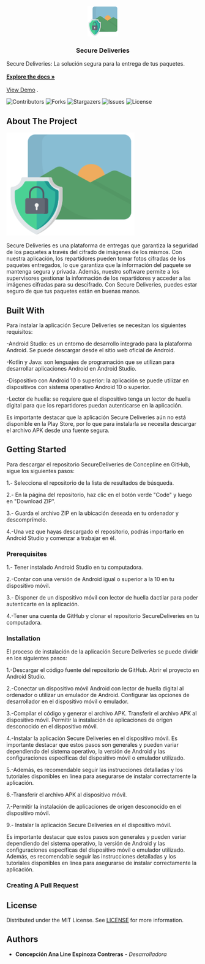 <br/>
<p align="center">
  <a href="https://github.com/ShaanCoding/ReadME-Generator">
    <img src="https://github.com/Concepline/SecureDeliveries/blob/master/images/logo.png?raw=true" alt="Logo" width="80" height="80">
  </a>

  <h3 align="center">Secure Deliveries</h3>

  <p align="center">
    
Secure Deliveries: La solución segura para la entrega de tus paquetes.
    <br/>
    <br/>
    <a href="https://github.com/ShaanCoding/ReadME-Generator"><strong>Explore the docs »</strong></a>
    <br/>
    <br/>
    <a href="https://github.com/ShaanCoding/ReadME-Generator">View Demo</a>
    .
  </p>
</p>

![Contributors](https://img.shields.io/github/contributors/ShaanCoding/ReadME-Generator?color=dark-green) ![Forks](https://img.shields.io/github/forks/ShaanCoding/ReadME-Generator?style=social) ![Stargazers](https://img.shields.io/github/stars/ShaanCoding/ReadME-Generator?style=social) ![Issues](https://img.shields.io/github/issues/ShaanCoding/ReadME-Generator) ![License](https://img.shields.io/github/license/ShaanCoding/ReadME-Generator) 

## About The Project

![Screen Shot](https://github.com/Concepline/SecureDeliveries/blob/master/images/logo.png?raw=true)

Secure Deliveries es una plataforma de entregas que garantiza la seguridad de los paquetes a través del cifrado de imágenes de los mismos. Con nuestra aplicación, los repartidores pueden tomar fotos cifradas de los paquetes entregados, lo que garantiza que la información del paquete se mantenga segura y privada. Además, nuestro software permite a los supervisores gestionar la información de los repartidores y acceder a las imágenes cifradas para su descifrado. Con Secure Deliveries, puedes estar seguro de que tus paquetes están en buenas manos.

## Built With

Para instalar la aplicación Secure Deliveries se necesitan los siguientes requisitos:


-Android Studio: es un entorno de desarrollo integrado para la plataforma Android. Se puede descargar desde el sitio web oficial de Android.

-Kotlin y Java: son lenguajes de programación que se utilizan para desarrollar aplicaciones Android en Android Studio.

-Dispositivo con Android 10 o superior: la aplicación se puede utilizar en dispositivos con sistema operativo Android 10 o superior.

-Lector de huella: se requiere que el dispositivo tenga un lector de huella digital para que los repartidores puedan autenticarse en la aplicación.


Es importante destacar que la aplicación Secure Deliveries aún no está disponible en la Play Store, por lo que para instalarla se necesita descargar el archivo APK desde una fuente segura.

## Getting Started

Para descargar el repositorio SecureDeliveries de Concepline en GitHub, sigue los siguientes pasos:

1.- Selecciona el repositorio de la lista de resultados de búsqueda.

2.- En la página del repositorio, haz clic en el botón verde "Code" y luego en "Download ZIP".

3.- Guarda el archivo ZIP en la ubicación deseada en tu ordenador y descomprímelo.

4.-Una vez que hayas descargado el repositorio, podrás importarlo en Android Studio y comenzar a trabajar en él.

### Prerequisites

1.- Tener instalado Android Studio en tu computadora.

2.-Contar con una versión de Android igual o superior a la 10 en tu dispositivo móvil.

3.- Disponer de un dispositivo móvil con lector de huella dactilar para poder autenticarte en la aplicación.

4.-Tener una cuenta de GitHub y clonar el repositorio SecureDeliveries en tu computadora.

### Installation

El proceso de instalación de la aplicación Secure Deliveries se puede dividir en los siguientes pasos:


1.-Descargar el código fuente del repositorio de GitHub.
Abrir el proyecto en Android Studio.

2.-Conectar un dispositivo móvil Android con lector de huella digital al ordenador o utilizar un emulador de Android.
Configurar las opciones de desarrollador en el dispositivo móvil o emulador.

3.-Compilar el código y generar el archivo APK.
Transferir el archivo APK al dispositivo móvil.
Permitir la instalación de aplicaciones de origen desconocido en el dispositivo móvil.

4.-Instalar la aplicación Secure Deliveries en el dispositivo móvil.
Es importante destacar que estos pasos son generales y pueden variar dependiendo del sistema operativo, la versión de Android y las configuraciones específicas del dispositivo móvil o emulador utilizado. 

5.-Además, es recomendable seguir las instrucciones detalladas y los tutoriales disponibles en línea para asegurarse de instalar correctamente la aplicación.

6.-Transferir el archivo APK al dispositivo móvil.

7.-Permitir la instalación de aplicaciones de origen desconocido en el dispositivo móvil.

9.- Instalar la aplicación Secure Deliveries en el dispositivo móvil.


Es importante destacar que estos pasos son generales y pueden variar dependiendo del sistema operativo, la versión de Android y las configuraciones específicas del dispositivo móvil o emulador utilizado. Además, es recomendable seguir las instrucciones detalladas y los tutoriales disponibles en línea para asegurarse de instalar correctamente la aplicación.

### Creating A Pull Request



## License

Distributed under the MIT License. See [LICENSE](https://github.com/ShaanCoding/ReadME-Generator/blob/main/LICENSE.md) for more information.

## Authors

* **Concepción Ana Line Espinoza Contreras** - *Desarrolladora*

